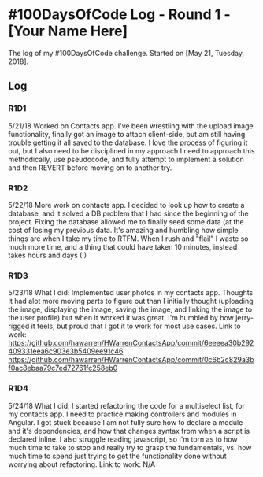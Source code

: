 # #100DaysOfCode Log - Round 1 - [Your Name Here]

The log of my #100DaysOfCode challenge. Started on [May 21, Tuesday, 2018].

## Log

### R1D1 
5/21/18
Worked on Contacts app. I've been wrestling with the upload image functionality, finally got an image to attach client-side, but am still having trouble getting it all saved to the database.
I love the process of figuring it out, but I also need to be disciplined in my approach
I need to approach this methodically, use pseudocode, and fully attempt to implement a solution and then REVERT before moving on to another try.


### R1D2
5/22/18
More work on contacts app.
I decided to look up how to create a database, and it solved a DB problem that I had since the beginning of the project. Fixing the database allowed me to finally seed some data (at the cost of losing my previous data.
It's amazing and humbling how simple things are when I take my time to RTFM. When I rush and "flail" I waste so much more time, and a thing that could have taken 10 minutes, instead takes hours and days (!)

### R1D3
5/23/18
What I did:
Implemented user photos in my contacts app. 
Thoughts
It had alot more moving parts to figure out than I initially thought (uploading the image, displaying the image, saving the image, and linking the image to the user profile) but when it worked it was great. I'm humbled by how jerry-rigged it feels, but proud that I got it to work for most use cases.
Link to work:
https://github.com/hawarren/HWarrenContactsApp/commit/6eeeea30b292409331eea6c903e3b5409ee91c46
https://github.com/hawarren/HWarrenContactsApp/commit/0c6b2c829a3bf0ac8ebaa79c7ed72761fc258eb0

### R1D4
5/24/18
What I did:
I started refactoring the code for a multiselect list, for my contacts app.
I need to practice making controllers and modules in Angular. I got stuck because I am not fully sure how to declare a module and it's dependencies, and how that changes syntax from when a script is declared inline.
I also struggle reading javascript, so I'm torn as to how much time to take to stop and really try to grasp the fundamentals, vs. how much time to spend just trying to get the functionality done without worrying about refactoring.
Link to work:
N/A

